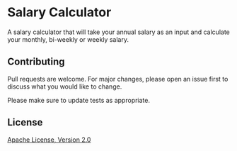 # Salary Calculator
A salary calculator that will take your annual salary as an input and calculate your monthly, bi-weekly or weekly salary. 

## Contributing

Pull requests are welcome. For major changes, please open an issue first to discuss what you would like to change.

Please make sure to update tests as appropriate.

## License
[Apache License, Version 2.0](https://www.apache.org/licenses/LICENSE-2.0/)
